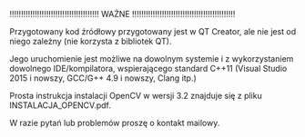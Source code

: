 !!!!!!!!!!!!!!!!!!!!!!!!!!!!!!!!!!!!!!! WAŻNE !!!!!!!!!!!!!!!!!!!!!!!!!!!!!!!!!!!!!!!!!!!!!

Przygotowany kod źródłowy przygotowany jest w QT Creator, ale nie jest od niego zależny (nie korzysta z bibliotek QT).

Jego uruchomienie jest możliwe na dowolnym systemie i z wykorzystaniem dowolnego IDE/kompilatora, wspierającego standard C++11
(Visual Studio 2015 i nowszy, GCC/G++ 4.9 i nowszy, Clang itp.)

Prosta instrukcja instalacji OpenCV w wersji 3.2 znajduje się z pliku INSTALACJA_OPENCV.pdf.

W razie pytań lub problemów proszę o kontakt mailowy.